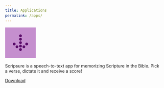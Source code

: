 ```yaml
---
title: Applications
permalink: /apps/
---
```


<a href="https://itunes.apple.com/us/app/scripsure/id1180364382?mt=8">
  <img src="/assets/scripsure-icon.png" height="100" width="100" />
</a>

<p class="lead">
Scripsure is a speech-to-text app for memorizing Scripture in the Bible. Pick a verse, dictate it and receive a score!
</p>

<a href="https://itunes.apple.com/us/app/scripsure/id1180364382?mt=8">Download</a>

